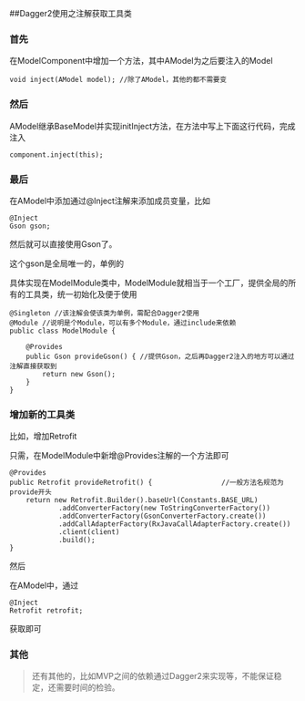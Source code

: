 ##Dagger2使用之注解获取工具类
### 首先 ###
在ModelComponent中增加一个方法，其中AModel为之后要注入的Model

	void inject(AModel model); //除了AModel，其他的都不需要变

### 然后 ###
AModel继承BaseModel并实现initInject方法，在方法中写上下面这行代码，完成注入

	component.inject(this);

### 最后 ###
在AModel中添加通过@Inject注解来添加成员变量，比如

	@Inject
   	Gson gson;

然后就可以直接使用Gson了。

这个gson是全局唯一的，单例的  

具体实现在ModelModule类中，ModelModule就相当于一个工厂，提供全局的所有的工具类，统一初始化及便于使用

	@Singleton //该注解会使该类为单例，需配合Dagger2使用
	@Module //说明是个Module，可以有多个Module，通过include来依赖
	public class ModelModule {
	
	    @Provides
	    public Gson provideGson() { //提供Gson，之后再Dagger2注入的地方可以通过注解直接获取到
	        return new Gson();
	    }
	}  


### 增加新的工具类 ###
比如，增加Retrofit  

只需，在ModelModule中新增@Provides注解的一个方法即可

    @Provides
    public Retrofit provideRetrofit() {                 //一般方法名规范为provide开头
        return new Retrofit.Builder().baseUrl(Constants.BASE_URL)
                .addConverterFactory(new ToStringConverterFactory())
                .addConverterFactory(GsonConverterFactory.create())
                .addCallAdapterFactory(RxJavaCallAdapterFactory.create())
                .client(client)
                .build();
    }

然后

在AModel中，通过

	@Inject
	Retrofit retrofit;

获取即可

### 其他 ###
> 还有其他的，比如MVP之间的依赖通过Dagger2来实现等，不能保证稳定，还需要时间的检验。  